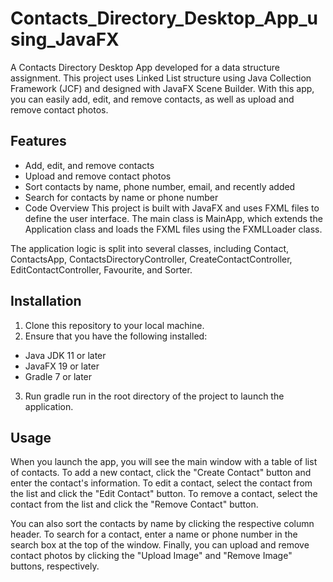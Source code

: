 # Contacts_Directory_Desktop_App_using_JavaFX
A Contacts Directory Desktop App developed for a data structure assignment. This project uses Linked List structure using Java Collection Framework (JCF) and designed with JavaFX Scene Builder.
With this app, you can easily add, edit, and remove contacts, as well as upload and remove contact photos.

## Features
- Add, edit, and remove contacts
- Upload and remove contact photos
- Sort contacts by name, phone number, email, and recently added
- Search for contacts by name or phone number
- Code Overview
This project is built with JavaFX and uses FXML files to define the user interface. The main class is MainApp, which extends the Application class and loads the FXML files using the FXMLLoader class.

The application logic is split into several classes, including Contact, ContactsApp, ContactsDirectoryController, CreateContactController, EditContactController, Favourite, and Sorter.

## Installation
1. Clone this repository to your local machine.
2. Ensure that you have the following installed:
- Java JDK 11 or later
- JavaFX 19 or later
- Gradle 7 or later
3. Run gradle run in the root directory of the project to launch the application.

## Usage
When you launch the app, you will see the main window with a table of list of contacts. To add a new contact, click the "Create Contact" button and enter the contact's information. To edit a contact, select the contact from the list and click the "Edit Contact" button. To remove a contact, select the contact from the list and click the "Remove Contact" button.

You can also sort the contacts by name by clicking the respective column header. To search for a contact, enter a name or phone number in the search box at the top of the window. Finally, you can upload and remove contact photos by clicking the "Upload Image" and "Remove Image" buttons, respectively.
